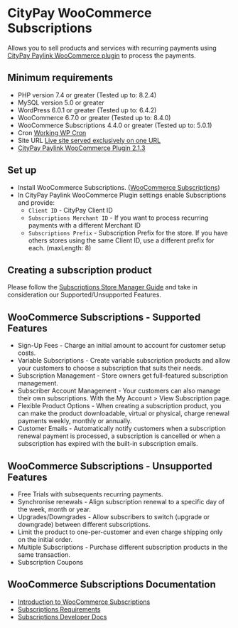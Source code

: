 CityPay WooCommerce Subscriptions
==================================

Allows you to sell products and services with recurring payments using [CityPay Paylink WooCommerce plugin](../readme.md) to process the payments.

## Minimum requirements

* PHP version 7.4 or greater (Tested up to: 8.2.4)
* MySQL version 5.0 or greater 
* WordPress 6.0.1 or greater (Tested up to: 6.4.2)
* WooCommerce 6.7.0 or greater (Tested up to: 8.4.0)
* WooCommerce Subscriptions 4.4.0 or greater (Tested up to: 5.0.1)
* Cron [Working WP Cron](https://woocommerce.com/document/subscriptions/requirements/#section-2)
* Site URL [Live site served exclusively on one URL](https://woocommerce.com/document/subscriptions-handles-staging-sites/#section-11)
* [CityPay Paylink WooCommerce Plugin 2.1.3](https://github.com/citypay/citypay-paylink-woo-commerce)

## Set up 

* Install WooCommerce Subscriptions. ([WooCommerce Subscriptions](https://woocommerce.com/products/woocommerce-subscriptions))
* In CityPay Paylink WooCommerce Plugin settings enable Subscriptions and provide:
  * ```Client ID``` - CityPay Client ID
  * ```Subscriptions Merchant ID``` - If you want to process recurring payments with a different Merchant ID
  * ```Subscriptions Prefix``` - Subscription Prefix for the store. If you have others stores using the same Client ID, use a different prefix for each. (maxLength: 8)

## Creating a subscription product
Please follow the [Subscriptions Store Manager Guide](https://woocommerce.com/document/subscriptions/store-manager-guide/) and take in consideration our Supported/Unsupported Features.


## WooCommerce Subscriptions - Supported Features

* Sign-Up Fees - Charge an initial amount to account for customer setup costs.
* Variable Subscriptions - Create variable subscription products and allow your customers to choose a subscription that suits their needs.
* Subscription Management - Store owners get full-featured subscription management.
* Subscriber Account Management - Your customers can also manage their own subscriptions. With the My Account > View Subscription page.
* Flexible Product Options - When creating a subscription product, you can make the product downloadable, virtual or physical, charge renewal payments weekly, monthly or annually.
* Customer Emails - Automatically notify customers when a subscription renewal payment is processed, a subscription is cancelled or when a subscription has expired with the built-in subscription emails.


##  WooCommerce Subscriptions - Unsupported Features

* Free Trials with subsequents recurring payments.
* Synchronise renewals - Align subscription renewal to a specific day of the week, month or year.
* Upgrades/Downgrades - Allow subscribers to switch (upgrade or downgrade) between different subscriptions.
* Limit the product to one-per-customer and even charge shipping only on the initial order.
* Multiple Subscriptions - Purchase different subscription products in the same transaction.
* Subscription Coupons

## WooCommerce Subscriptions Documentation
* [Introduction to WooCommerce Subscriptions](https://woocommerce.com/document/subscriptions/)
* [Subscriptions Requirements](https://woocommerce.com/document/subscriptions/requirements/)
* [Subscriptions Developer Docs](https://woocommerce.com/documentation/plugins/woocommerce/woocommerce-extensions/woocommerce-subscriptions/developer-docs/)